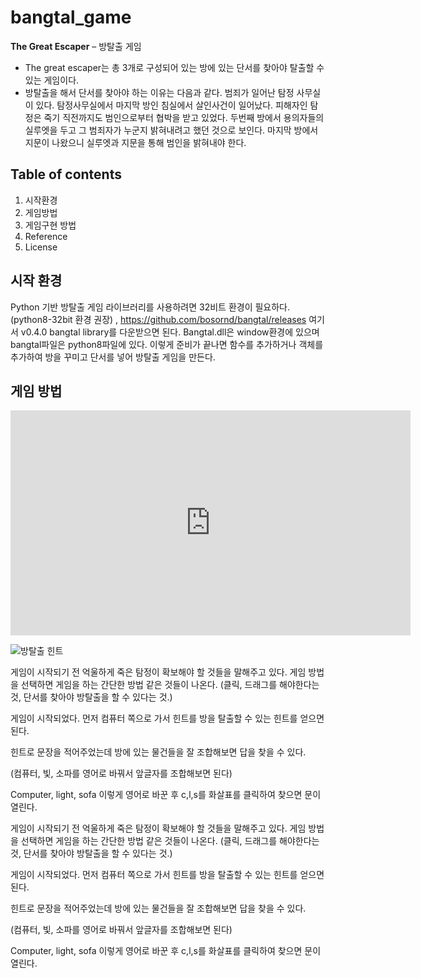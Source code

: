# bangtal_game

**The Great Escaper** – 방탈출 게임
-	The great escaper는 총 3개로 구성되어 있는 방에 있는 단서를 찾아야 탈출할 수 있는 게임이다.
-	방탈출을 해서 단서를 찾아야 하는 이유는 다음과 같다.
범죄가 일어난 탐정 사무실이 있다. 탐정사무실에서 마지막 방인 침실에서 살인사건이 일어났다. 피해자인 탐정은 죽기 직전까지도 범인으로부터 협박을 받고 있었다.
두번째 방에서 용의자들의 실루엣을 두고 그 범죄자가 누군지 밝혀내려고 했던 것으로 보인다. 마지막 방에서 지문이 나왔으니 실루엣과 지문을 통해 범인을 밝혀내야 한다. 
## Table of contents	
1.	시작환경
2.	게임방법
3.	게임구현 방법
4.	Reference
5.	License
## 시작 환경
Python 기반 방탈출 게임 라이브러리를 사용하려면 32비트 환경이 필요하다. (python8-32bit 환경 권장) , https://github.com/bosornd/bangtal/releases 여기서 v0.4.0 bangtal library를 다운받으면 된다. Bangtal.dll은 window환경에 있으며 bangtal파일은 python8파일에 있다. 이렇게 준비가 끝나면 함수를 추가하거나 객체를 추가하여 방을 꾸미고 단서를 넣어 방탈출 게임을 만든다.

## 게임 방법



<iframe width="640" height="360" 
        src="https://youtu.be/10o4dw1W-zs"
        title="The Great Escaper"
        frameborder="0" allow="accelerometer; autoplay; clipboard-write; encrypted-media; gyroscope; picture-in-picture" 
        allowfullscreen>
</iframe>

 
![방탈출 힌트](images/그림1.png)

 
게임이 시작되기 전 억울하게 죽은 탐정이 확보해야 할 것들을 말해주고 있다. 
게임 방법을 선택하면 게임을 하는 간단한 방법 같은 것들이 나온다. (클릭, 드래그를 해야한다는 것, 단서를 찾아야 방탈출을 할 수 있다는 것.) 
 
게임이 시작되었다. 먼저 컴퓨터 쪽으로 가서 힌트를 방을 탈출할 수 있는 힌트를 얻으면 된다.
 
힌트로 문장을 적어주었는데 방에 있는 물건들을 잘 조합해보면 답을 찾을 수 있다. 

 
(컴퓨터, 빛, 소파를 영어로 바꿔서 앞글자를 조합해보면 된다)

 
Computer, light, sofa 이렇게 영어로 바꾼 후 c,l,s를 화살표를 클릭하여 찾으면 문이 열린다. 

 

 

 
게임이 시작되기 전 억울하게 죽은 탐정이 확보해야 할 것들을 말해주고 있다. 
게임 방법을 선택하면 게임을 하는 간단한 방법 같은 것들이 나온다. (클릭, 드래그를 해야한다는 것, 단서를 찾아야 방탈출을 할 수 있다는 것.) 
 
게임이 시작되었다. 먼저 컴퓨터 쪽으로 가서 힌트를 방을 탈출할 수 있는 힌트를 얻으면 된다.
 
힌트로 문장을 적어주었는데 방에 있는 물건들을 잘 조합해보면 답을 찾을 수 있다. 

 
(컴퓨터, 빛, 소파를 영어로 바꿔서 앞글자를 조합해보면 된다)

 
Computer, light, sofa 이렇게 영어로 바꾼 후 c,l,s를 화살표를 클릭하여 찾으면 문이 열린다. 
